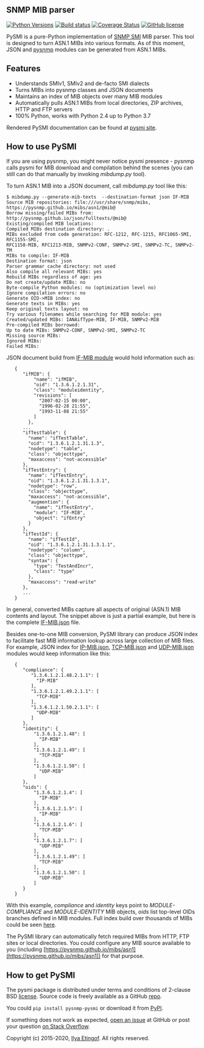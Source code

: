 
SNMP MIB parser
---------------

[![Python Versions](https://img.shields.io/pypi/pyversions/pysnmp-pysmi.svg)](https://pypi.org/project/pysnmp-pysmi/)
[![Build status](https://travis-ci.org/etingof/pysmi.svg?branch=master)](https://secure.travis-ci.org/etingof/pysmi)
[![Coverage Status](https://img.shields.io/codecov/c/github/pysnmp/pysmi.svg)](https://codecov.io/github/pysnmp/pysmi)
[![GitHub license](https://img.shields.io/badge/license-BSD-blue.svg)](https://raw.githubusercontent.com/pysnmp/pysmi/main/LICENSE.rst)

PySMI is a pure-Python implementation of
[SNMP SMI](https://en.wikipedia.org/wiki/Management_information_base) MIB parser.
This tool is designed to turn ASN.1 MIBs into various formats. As of this moment,
JSON and [pysnmp](https://github.com/etingof/pysnmp) modules can be generated
from ASN.1 MIBs.

Features
--------

* Understands SMIv1, SMIv2 and de-facto SMI dialects
* Turns MIBs into pysnmp classes and JSON documents
* Maintains an index of MIB objects over many MIB modules
* Automatically pulls ASN.1 MIBs from local directories, ZIP archives,
  HTTP and FTP servers
* 100% Python, works with Python 2.4 up to Python 3.7

Rendered PySMI documentation can be found at [pysmi site](http://snmplabs.com/pysmi).

How to use PySMI
----------------

If you are using pysnmp, you might never notice pysmi presence - pysnmp
calls pysmi for MIB download and compilation behind the scenes (you can
still can do that manually by invoking *mibdump.py* tool).

To turn ASN.1 MIB into a JSON document, call *mibdump.py* tool like this:

```
$ mibdump.py --generate-mib-texts  --destination-format json IF-MIB
Source MIB repositories: file:///usr/share/snmp/mibs, https://pysnmp.github.io/mibs/asn1/@mib@
Borrow missing/failed MIBs from: http://pysnmp.github.io/json/fulltexts/@mib@
Existing/compiled MIB locations: 
Compiled MIBs destination directory: .
MIBs excluded from code generation: RFC-1212, RFC-1215, RFC1065-SMI, RFC1155-SMI,
RFC1158-MIB, RFC1213-MIB, SNMPv2-CONF, SNMPv2-SMI, SNMPv2-TC, SNMPv2-TM
MIBs to compile: IF-MIB
Destination format: json
Parser grammar cache directory: not used
Also compile all relevant MIBs: yes
Rebuild MIBs regardless of age: yes
Do not create/update MIBs: no
Byte-compile Python modules: no (optimization level no)
Ignore compilation errors: no
Generate OID->MIB index: no
Generate texts in MIBs: yes
Keep original texts layout: no
Try various filenames while searching for MIB module: yes
Created/updated MIBs: IANAifType-MIB, IF-MIB, SNMPv2-MIB
Pre-compiled MIBs borrowed: 
Up to date MIBs: SNMPv2-CONF, SNMPv2-SMI, SNMPv2-TC
Missing source MIBs: 
Ignored MIBs: 
Failed MIBs: 
```

JSON document build from
[IF-MIB module](https://pysnmp.github.io/mibs/asn1IF-MIB)
would hold information such as:

```
   {
      "ifMIB": {
          "name": "ifMIB",
          "oid": "1.3.6.1.2.1.31",
          "class": "moduleidentity",
          "revisions": [
            "2007-02-15 00:00",
            "1996-02-28 21:55",
            "1993-11-08 21:55"
          ]
        },
      ...
      "ifTestTable": {
        "name": "ifTestTable",
        "oid": "1.3.6.1.2.1.31.1.3",
        "nodetype": "table",
        "class": "objecttype",
        "maxaccess": "not-accessible"
      },
      "ifTestEntry": {
        "name": "ifTestEntry",
        "oid": "1.3.6.1.2.1.31.1.3.1",
        "nodetype": "row",
        "class": "objecttype",
        "maxaccess": "not-accessible",
        "augmention": {
          "name": "ifTestEntry",
          "module": "IF-MIB",
          "object": "ifEntry"
        }
      },
      "ifTestId": {
        "name": "ifTestId",
        "oid": "1.3.6.1.2.1.31.1.3.1.1",
        "nodetype": "column",
        "class": "objecttype",
        "syntax": {
          "type": "TestAndIncr",
          "class": "type"
        },
        "maxaccess": "read-write"
      },
      ...
   }
```

In general, converted MIBs capture all aspects of original (ASN.1) MIB contents
and layout. The snippet above is just a partial example, but here is the
complete [IF-MIB.json](http://pysnmp.github.io/json/fulltexts/IF-MIB.json)
file.

Besides one-to-one MIB conversion, PySMI library can produce JSON index to
facilitate fast MIB information lookup across large collection of MIB files.
For example, JSON index for
[IP-MIB.json](http://pysnmp.github.io/json/asn1/IP-MIB),
[TCP-MIB.json](http://pysnmp.github.io/json/asn1/TCP-MIB) and
[UDP-MIB.json](http://pysnmp.github.io/json/asn1/UDP-MIB)
modules would keep information like this:

```
   {
      "compliance": {
         "1.3.6.1.2.1.48.2.1.1": [
           "IP-MIB"
         ],
         "1.3.6.1.2.1.49.2.1.1": [
           "TCP-MIB"
         ],
         "1.3.6.1.2.1.50.2.1.1": [
           "UDP-MIB"
         ]
      },
      "identity": {
          "1.3.6.1.2.1.48": [
            "IP-MIB"
          ],
          "1.3.6.1.2.1.49": [
            "TCP-MIB"
          ],
          "1.3.6.1.2.1.50": [
            "UDP-MIB"
          ]
      },
      "oids": {
          "1.3.6.1.2.1.4": [
            "IP-MIB"
          ],
          "1.3.6.1.2.1.5": [
            "IP-MIB"
          ],
          "1.3.6.1.2.1.6": [
            "TCP-MIB"
          ],
          "1.3.6.1.2.1.7": [
            "UDP-MIB"
          ],
          "1.3.6.1.2.1.49": [
            "TCP-MIB"
          ],
          "1.3.6.1.2.1.50": [
            "UDP-MIB"
          ]
      }
   }
```

With this example, *compliance* and *identity* keys point to
*MODULE-COMPLIANCE* and *MODULE-IDENTITY* MIB objects, *oids*
list top-level OIDs branches defined in MIB modules. Full index
build over thousands of MIBs could be seen
[here](http://pysnmp.github.io/json/index.json).

The PySMI library can automatically fetch required MIBs from HTTP, FTP sites
or local directories. You could configure any MIB source available to you (including
[https://pysnmp.github.io/mibs/asn1](https://pysnmp.github.io/mibs/asn1)) for that purpose.

How to get PySMI
----------------

The pysmi package is distributed under terms and conditions of 2-clause
BSD [license](http://snmplabs.com/pysmi/license.html). Source code is freely
available as a GitHub [repo](https://github.com/pysnmp/pysmi).

You could `pip install pysnmp-pysmi` or download it from [PyPI](https://pypi.org/project/pysnmp-pysmi/).

If something does not work as expected,
[open an issue](https://github.com/pysnmp/pysmi/issues) at GitHub or
post your question [on Stack Overflow](http://stackoverflow.com/questions/ask).

Copyright (c) 2015-2020, [Ilya Etingof](mailto:etingof@gmail.com).
All rights reserved.
